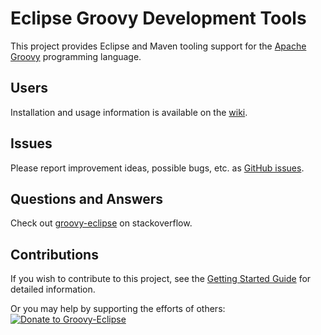 # Eclipse Groovy Development Tools

This project provides Eclipse and Maven tooling support for the [Apache Groovy](http://groovy-lang.org/) programming language.

## Users

Installation and usage information is available on the [wiki](https://github.com/groovy/groovy-eclipse/wiki).

## Issues

Please report improvement ideas, possible bugs, etc. as [GitHub issues](https://github.com/groovy/groovy-eclipse/issues?q=is%3Aissue+is%3Aopen+sort%3Aupdated-desc).

## Questions and Answers

Check out [groovy-eclipse](https://stackoverflow.com/questions/tagged/groovy+eclipse?tab=newest) on stackoverflow.

## Contributions

If you wish to contribute to this project, see the [Getting Started Guide](docs/Getting-Started-with-Groovy-Eclipse-Source-Code.md) for detailed information.

Or you may help by supporting the efforts of others: [ ![Donate to Groovy-Eclipse](https://www.paypalobjects.com/en_US/i/btn/btn_donate_SM.gif) ](https://www.paypal.com/donate?hosted_button_id=PJP34LVHEZRBY)
